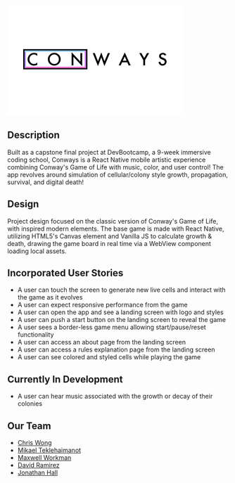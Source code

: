 ![Conways](https://github.com/Chris-Wong-1/Conways/raw/development/ConwaysLogoTightCrop.png)
## Description
Built as a capstone final project at DevBootcamp, a 9-week immersive coding school, Conways is a React Native mobile artistic experience combining Conway's Game of Life with music, color, and user control! The app revolves around simulation of cellular/colony style growth, propagation, survival, and digital death!

## Design
Project design focused on the classic version of Conway's Game of Life, with inspired modern elements. The base game is made with React Native, utilizing HTML5's Canvas element and Vanilla JS to calculate growth & death, drawing the game board in real time via a WebView component loading local assets.

## Incorporated User Stories
- A user can touch the screen to generate new live cells and interact with the game as it evolves
- A user can expect responsive performance from the game
- A user can open the app and see a landing screen with logo and styles
- A user can push a start button on the landing screen to reveal the game
- A user sees a border-less game menu allowing start/pause/reset functionality
- A user can access an about page from the landing screen
- A user can access a rules explanation page from the landing screen
- A user can see colored and styled cells while playing the game

## Currently In Development
- A user can hear music associated with the growth or decay of their colonies

## Our Team
- [Chris Wong](https://github.com/Chris-Wong-1/ "Chris Wong")
- [Mikael Teklehaimanot](https://github.com/mikael491 "Mikael Teklehaimanot")
- [Maxwell Workman](https://github.com/maxwellworkman "Maxwell Workman")
- [David Ramirez](https://github.com/davidthegreat "David Ramirez")
- [Jonathan Hall](https://github.com/jlhall "Jonathan Hall")
